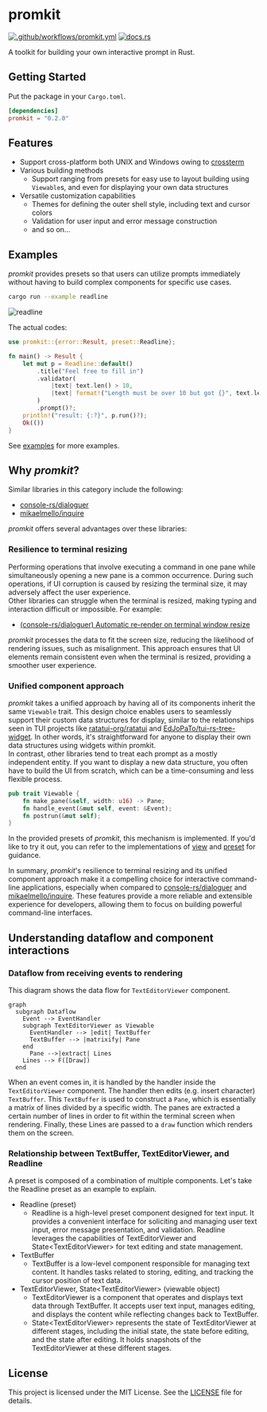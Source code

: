 # promkit

[![.github/workflows/promkit.yml](https://github.com/ynqa/promkit/actions/workflows/promkit.yml/badge.svg)](https://github.com/ynqa/promkit/actions/workflows/promkit.yml)
[![docs.rs](https://img.shields.io/docsrs/promkit)](https://docs.rs/promkit)

A toolkit for building your own interactive prompt in Rust.

## Getting Started

Put the package in your `Cargo.toml`.

```toml
[dependencies]
promkit = "0.2.0"
```

## Features

- Support cross-platform both UNIX and Windows owing to [crossterm](https://github.com/crossterm-rs/crossterm)
- Various building methods
  - Support ranging from presets for easy use to layout building using `Viewable`s, and even for displaying your own data structures
- Versatile customization capabilities
  - Themes for defining the outer shell style, including text and cursor colors
  - Validation for user input and error message construction
  - and so on...

## Examples

*promkit* provides presets so that users can utilize prompts immediately without
having to build complex components for specific use cases.  

```bash
cargo run --example readline
```

![readline](https://github.com/ynqa/promkit/assets/6745370/afa75a49-f84b-444f-88e3-3dabca959164)

The actual codes:

```rust
use promkit::{error::Result, preset::Readline};

fn main() -> Result {
    let mut p = Readline::default()
        .title("Feel free to fill in")
        .validator(
            |text| text.len() > 10,
            |text| format!("Length must be over 10 but got {}", text.len()),
        )
        .prompt()?;
    println!("result: {:?}", p.run()?);
    Ok(())
}
```

See [examples](https://github.com/ynqa/promkit/tree/main/examples/README.md)
for more examples.

## Why *promkit*?

Similar libraries in this category include the following:
- [console-rs/dialoguer](https://github.com/console-rs/dialoguer)
- [mikaelmello/inquire](https://github.com/mikaelmello/inquire/tree/main/inquire)

*promkit* offers several advantages over these libraries:

### Resilience to terminal resizing

Performing operations that involve executing a command in one pane while
simultaneously opening a new pane is a common occurrence. During such operations,
if UI corruption is caused by resizing the terminal size, it may adversely affect
the user experience.  
Other libraries can struggle when the terminal is resized, making typing and
interaction difficult or impossible. For example:

 - [(console-rs/dialoguer) Automatic re-render on terminal window resize](https://github.com/console-rs/dialoguer/issues/178)

*promkit* processes the data to fit the screen size, reducing the likelihood of
rendering issues, such as misalignment. This approach ensures that UI elements
remain consistent even when the terminal is resized, providing a smoother user
experience.

### Unified component approach

*promkit* takes a unified approach by having all of its components inherit the
same `Viewable` trait. This design choice enables users to seamlessly support
their custom data structures for display, similar to the relationships seen in
TUI projects like [ratatui-org/ratatui](https://github.com/ratatui-org/ratatui)
and
[EdJoPaTo/tui-rs-tree-widget](https://github.com/EdJoPaTo/tui-rs-tree-widget).
In other words, it's straightforward for anyone to display their own data
structures using widgets within promkit.  
In contrast, other libraries tend to treat each prompt as a mostly independent
entity. If you want to display a new data structure, you often have to build the
UI from scratch, which can be a time-consuming and less flexible process.

  ```rust
  pub trait Viewable {
      fn make_pane(&self, width: u16) -> Pane;
      fn handle_event(&mut self, event: &Event);
      fn postrun(&mut self);
  }
  ```

In the provided presets of *promkit*, this mechanism is implemented. If you'd
like to try it out, you can refer to
the implementations of
[view](https://github.com/ynqa/promkit/tree/v0.2.0/src/view)
and
[preset](https://github.com/ynqa/promkit/tree/v0.2.0/src/preset)
for guidance.

In summary, *promkit*'s resilience to terminal resizing and its unified component
approach make it a compelling choice for interactive command-line applications,
especially when compared to
[console-rs/dialoguer](https://github.com/console-rs/dialoguer) and
[mikaelmello/inquire](https://github.com/mikaelmello/inquire/tree/main/inquire).
These features provide a more reliable and extensible experience for developers,
allowing them to focus on building powerful command-line interfaces.

## Understanding dataflow and component interactions

### Dataflow from receiving events to rendering

This diagram shows the data flow for `TextEditorViewer` component.

```mermaid
graph
  subgraph Dataflow
    Event --> EventHandler
    subgraph TextEditorViewer as Viewable
      EventHandler --> |edit| TextBuffer
      TextBuffer --> |matrixify| Pane
    end
      Pane -->|extract| Lines
    Lines --> F([Draw])
  end
```

When an event comes in, it is handled by the handler inside the `TextEditorViewer`
component. The handler then edits (e.g. insert character) `TextBuffer`.
This `TextBuffer` is used to construct a `Pane`, which is essentially a matrix of
lines divided by a specific width. The panes are extracted a certain number of
lines in order to fit within the terminal screen when rendering.
Finally, these Lines are passed to a `draw` function which renders them on the screen.

### Relationship between TextBuffer, TextEditorViewer, and Readline

A preset is composed of a combination of multiple components.
Let's take the Readline preset as an example to explain.

- Readline (preset)
  - Readline is a high-level preset component designed for text input.
    It provides a convenient interface for soliciting and managing user text
    input, error message presentation, and validation.
    Readline leverages the capabilities of TextEditorViewer and State\<TextEditorViewer\> for
    text editing and state management.
- TextBuffer
  - TextBuffer is a low-level component responsible for managing text content.
    It handles tasks related to storing, editing, and tracking the cursor
    position of text data.
- TextEditorViewer, State\<TextEditorViewer\> (viewable object)
  - TextEditorViewer is a component that operates and displays text data
    through TextBuffer.
    It accepts user text input, manages editing, and displays the content
    while reflecting changes back to TextBuffer.
  - State\<TextEditorViewer\> represents the state of TextEditorViewer at different stages,
    including the initial state, the state before editing, and the state after
    editing. It holds snapshots of the TextEditorViewer at these different stages.

## License

This project is licensed under the MIT License.
See the [LICENSE](https://github.com/ynqa/promkit/blob/main/LICENSE)
file for details.
